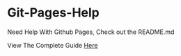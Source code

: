 # Git-Pages-Help
Need Help With Github Pages, Check out the README.md


View The Complete Guide [Here](https://docs.google.com/presentation/d/1hEVgVtbtBShfQLu60hRnvSWV09PJam2lOLwNUC1iS-Q/edit#slide=id.g4f8f6341c0_0_0)
